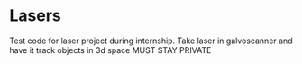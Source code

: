 # Lasers
Test code for laser project during internship.
Take laser in galvoscanner and have it track objects in 3d space
MUST STAY PRIVATE
